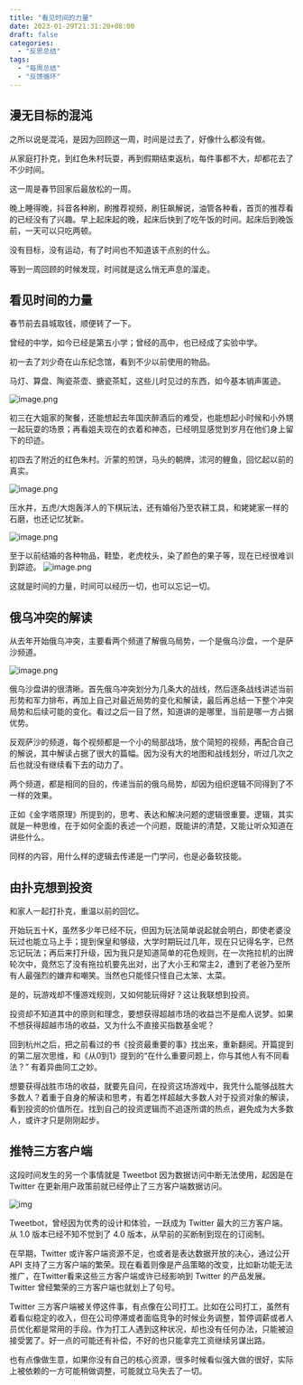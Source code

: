 ```yaml
---
title: "看见时间的力量"
date: 2023-01-29T21:31:20+08:00
draft: false
categories:
  - "反思总结"
tags:
  - "每周总结"
  - "反馈循环"
---
```


## 漫无目标的混沌

之所以说是混沌，是因为回顾这一周，时间是过去了，好像什么都没有做。 

从家庭打扑克，到红色朱村玩耍，再到假期结束返杭，每件事都不大，却都花去了不少时间。 

这一周是春节回家后最放松的一周。 

晚上睡得晚，抖音各种刷，刷推荐视频，刷狂飙解说，油管各种看，首页的推荐看的已经没有了兴趣。早上起床起的晚，起床后快到了吃午饭的时间。起床后到晚饭前，一天可以只吃两顿。 

没有目标，没有运动，有了时间也不知道该干点别的什么。

 等到一周回顾的时候发现，时间就是这么悄无声息的溜走。



## 看见时间的力量

春节前去县城取钱，顺便转了一下。

曾经的中学，如今已经是第五小学；曾经的高中，也已经成了实验中学。 

初一去了刘少奇在山东纪念馆，看到不少以前使用的物品。

马灯、算盘、陶瓷茶壶、搪瓷茶缸，这些儿时见过的东西，如今基本销声匿迹。

![image.png](https://cdn.nlark.com/yuque/0/2023/png/177619/1675040999954-2e26ddae-bc22-40a8-96f4-170a1e9f80f7.png#averageHue=%23918b82&clientId=ue0b6971f-5454-4&crop=0&crop=0&crop=1&crop=1&from=paste&height=407&id=u974e5fa5&margin=%5Bobject%20Object%5D&name=image.png&originHeight=814&originWidth=2368&originalType=binary&ratio=1&rotation=0&showTitle=false&size=3314050&status=done&style=none&taskId=ud6d9bbcb-29ce-45d3-a333-1e39dd61e0a&title=&width=1184) 

初三在大姐家的聚餐，还能想起去年国庆醉酒后的难受，也能想起小时候和小外甥一起玩耍的场景；再看姐夫现在的衣着和神态，已经明显感觉到岁月在他们身上留下的印迹。

初四去了附近的红色朱村。沂蒙的煎饼，马头的朝牌，沭河的鲤鱼，回忆起以前的真实。

![image.png](https://cdn.nlark.com/yuque/0/2023/png/177619/1675040875645-e91e1a77-f2fd-441d-a152-6d70a72da8de.png#averageHue=%23756652&clientId=ue0b6971f-5454-4&crop=0&crop=0&crop=1&crop=1&from=paste&height=335&id=uee447867&margin=%5Bobject%20Object%5D&name=image.png&originHeight=670&originWidth=2582&originalType=binary&ratio=1&rotation=0&showTitle=false&size=3252641&status=done&style=none&taskId=u19b6b276-81d5-49ed-b1a1-76402dc68e7&title=&width=1291)

压水井，五虎/大炮轰洋人的下棋玩法，还有婚俗乃至农耕工具，和姥姥家一样的石磨，也还记忆犹新。

![image.png](https://cdn.nlark.com/yuque/0/2023/png/177619/1675040345122-19797fc3-27a0-4545-91b1-196864dd7539.png#averageHue=%239a998b&clientId=ue0b6971f-5454-4&crop=0&crop=0&crop=1&crop=1&from=paste&height=596&id=uf7612186&margin=%5Bobject%20Object%5D&name=image.png&originHeight=1192&originWidth=1766&originalType=binary&ratio=1&rotation=0&showTitle=false&size=4043670&status=done&style=none&taskId=u710d49ef-91e8-43be-9c2c-0e3a028f16a&title=&width=883)

至于以前结婚的各种物品，鞋垫，老虎枕头，染了颜色的果子等，现在已经很难训到踪迹。
![image.png](https://cdn.nlark.com/yuque/0/2023/png/177619/1675040292772-39193b83-80aa-4d1b-a165-acd8b90e8b47.png#averageHue=%237da19a&clientId=ue0b6971f-5454-4&crop=0&crop=0&crop=1&crop=1&from=paste&height=450&id=u424b1def&margin=%5Bobject%20Object%5D&name=image.png&originHeight=900&originWidth=1766&originalType=binary&ratio=1&rotation=0&showTitle=false&size=3041478&status=done&style=none&taskId=ue466e79f-6f0e-4d6d-bc8a-554009e8f57&title=&width=883)

这就是时间的力量，时间可以经历一切，也可以忘记一切。

## 俄乌冲突的解读

从去年开始俄乌冲突，主要看两个频道了解俄乌局势，一个是俄乌沙盘，一个是萨沙频道。 

![image.png](https://cdn.nlark.com/yuque/0/2023/png/177619/1675041187630-1ddf3de1-70bd-40a9-baa1-88fdba47f56f.png?x-oss-process=image%2Fresize%2Cw_1324%2Climit_0) 

俄乌沙盘讲的很清晰。首先俄乌冲突划分为几条大的战线，然后逐条战线讲述当前形势和军力排布，再加上自己对最近局势的变化和解读，最后再总结一下整个冲突局势和后续可能的变化。看过之后一目了然，知道讲的是哪里，当前是哪一方占据优势。

反观萨沙的频道，每个视频都是一个小的局部战场，放个简短的视频，再配合自己的解说，其中解读占据了很大的篇幅。因为没有大的地图和战线划分，听过几次之后也就没有继续看下去的动力了。

两个频道，都是相同的目的，传递当前的俄乌局势，却因为组织逻辑不同得到了不一样的效果。

正如《金字塔原理》所提到的，思考、表达和解决问题的逻辑很重要。逻辑，其实就是一种思维，在于如何全面的表述一个问题，既能讲的清楚，又能让听众知道在讲些什么。

同样的内容，用什么样的逻辑去传递是一门学问，也是必备软技能。

## 由扑克想到投资

和家人一起打扑克，重温以前的回忆。

开始玩五十K，虽然多少年已经不玩，但因为玩法简单说起就会明白，即使老婆没玩过也能立马上手；提到保皇和够级，大学时期玩过几年，现在只记得名字，已然忘记玩法；再后来打升级，因为我只是知道简单的花色规则，在一次拖拉机的出牌轮次中，竟然忘了没有拖拉机要先出对，出了大小王和常主2，遭到了老爸乃至所有人最强烈的嫌弃和嘲笑。当然也只能怪只怪自己太笨、太菜。

是的，玩游戏却不懂游戏规则，又如何能玩得好？这让我联想到投资。

投资却不知道其中的原则和理念，要想获得超越市场的收益岂不是痴人说梦。如果不想获得超越市场的收益，又为什么不直接买指数基金呢？

回到杭州之后，把之前看过的书《投资最重要的事》找出来，重新翻阅。开篇提到的第二层次思维，和《从0到1》提到的“在什么重要问题上，你与其他人有不同看法？” 有着异曲同工之妙。

想要获得战胜市场的收益，就要先自问，在投资这场游戏中，我凭什么能够战胜大多数人？着重于自身的解读和思考，有着怎样超越大多数人对于投资对象的解读，看到投资的价值所在。找到自己的投资逻辑而不追逐所谓的热点，避免成为大多数人，或许才只是刚刚起步。

## 推特三方客户端

这段时间发生的另一个事情就是 Tweetbot 因为数据访问中断无法使用，起因是在 Twitter 在更新用户政策前就已经停止了三方客户端数据访问。

![img](https://cdn.nlark.com/yuque/0/2023/png/177619/1675212509104-6fc58957-4e75-4a33-a64d-c0d4cf4511ee.png?x-oss-process=image%2Fresize%2Cw_896%2Climit_0)

Tweetbot，曾经因为优秀的设计和体验，一跃成为 Twitter 最大的三方客户端。从 1.0 版本已经不知不觉到了 4.0 版本，从早前的买断制到现在的订阅制。

在早期，Twitter 或许客户端资源不足，也或者是表达数据开放的决心，通过公开 API 支持了三方客户端的繁荣。现在看着则像是产品策略的改变，比如新功能无法推广，在Twitter看来这些三方客户端或许已经影响到 Twitter 的产品发展。Twitter 曾经繁荣的三方客户端也就划上了句号。

Twitter 三方客户端被关停这件事，有点像在公司打工。比如在公司打工，虽然有着看似稳定的收入，但在公司停滞或者面临竞争的时候业务调整，暂停调薪或者人员优化都是常用的手段。作为打工人遇到这种状况，却也没有任何办法，只能被迫接受罢了。好一点的可能还有补偿，不好的也只能拿完工资继续另谋出路。

也有点像做生意，如果你没有自己的核心资源，很多时候看似强大做的很好，实际上被依赖的一方可能稍做调整，可能就立马失去了一切。